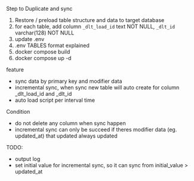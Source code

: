 Step to Duplicate and sync
1. Restore / preload table structure and data to target database
2. for each table, add column 
  `_dlt_load_id` text NOT NULL,
  `_dlt_id` varchar(128) NOT NULL
3. update .env
4. .env TABLES format explained
5. docker compose build
6. docker compose up -d


feature
- sync data by primary key and modifier data
- incremental sync, when sync new table will auto create for column _dlt_load_id and _dlt_id
- auto load script per interval time


Condition
- do not delete any column when sync happen
- incremental sync can only be succeed if theres modifier data (eg. updated_at) that updated always updated

TODO:
- output log
- set initial value for incremental sync, so it can sync from initial_value > updated_at